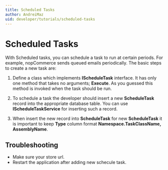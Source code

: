 ```yaml
---
title: Scheduled Tasks
author: AndreiMaz
uid: developer/tutorials/scheduled-tasks
---
```

# Scheduled Tasks

With Scheduled tasks, you can schedule a task to run at certain periods. For example, nopCommerce sends queued emails periodically. The basic steps to create a new task are:

1. Define a class which implements **IScheduleTask** interface. It has only one method that takes no arguments; **Execute**. As you guessed this method is invoked when the task should be run.

1. To schedule a task the developer should insert a new **ScheduleTask** record into the appropriate database table. You can use **IScheduleTaskService** for inserting such a record.
3. When insert the new record into **ScheduleTask** for new **ScheduleTask** it is important to keep **Type** column  format **Namespace.TaskClassName, AssemblyName**.



## Troubleshooting
* Make sure your store url.
* Restart the application after adding new schecule task.


